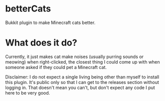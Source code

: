 # betterCats

Bukkit plugin to make Minecraft cats better.

# What does it do?

Currently, it just makes cat make noises (usually purring sounds or meowing) when right-clicked, the closest thing I could come up with when someone asked if they could pet a Minecraft cat.

Disclaimer: I do not expect a single living being other than myself to install this plugin. It's public only so that I can get to the releases section without logging in. That doesn't mean you can't, but don't expect any code I put here to be very good.
